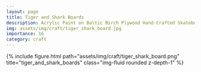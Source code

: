 ```yaml
---
layout: page
title: Tiger and Shark Boards
description: Acrylic Paint on Baltic Birch Plywood Hand-Crafted Skateboards, 2013
img: assets/img/craft/tiger_shark_board.jpg
importance: 16
category: craft
---
```


<div class="row">
    <div class="col-sm mt-3 mt-md-0">
        {% include figure.html path="assets/img/craft/tiger_shark_board.png" title="tiger_and_shark_boards" class="img-fluid rounded z-depth-1" %}
    </div>
</div>
